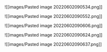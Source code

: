 ![[images/Pasted image 20220602090534.png]]


![[images/Pasted image 20220602090552.png]]

![[images/Pasted image 20220602090606.png]]

![[images/Pasted image 20220602090624.png]]

![[images/Pasted image 20220602090637.png]]
